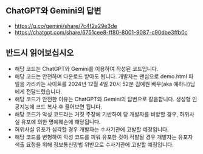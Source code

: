 ## ChatGPT와 Gemini의 답변
- https://g.co/gemini/share/7c4f2a29e3de
- https://chatgpt.com/share/6751cee8-ff80-8001-9087-c90dbe3ffb0c

## 반드시 읽어보십시오
- 해당 코드는 ChatGPT와 Gemini를 이용하여 작성된 코드입니다.
- 해당 코드는 안전하며 다운로드 받아도 됩니다. 개발자는 팬심으로 demo.html 파일을 가리키는 사이트를 2024년 12월 4일 20시 52분 김예원 배우(aka 예하나)님에게 전달드렸습니다.
- 해당 코드가 안전한 이유는 ChatGPT와 Gemini의 답변으로 갈음합니다. 생성형 인공지능에 코드 복사 후 물어보면 됩니다.
- 해당 코드가 악성 코드라는 거짓 주장에 기반하여 당 개발자를 비방할 경우, 허위사실 유포에 의한 명예훼손에 해당됩니다.
- 허위사실 유포가 심각할 경우 개발자는 수사기관에 고발할 예정입니다. 
- 해당 코드를 변형하여 악성 코드를 끼워 유포한 것이 적발될 경우 개발자는 유포자 색출 요청을 위해 정보통신망법 위반으로 수사기관에 고발할 예정입니다.
